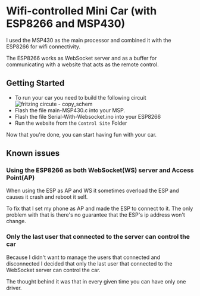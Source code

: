 # Wifi-controlled Mini Car (with ESP8266 and MSP430)

I used the MSP430 as the main processor and combined it with the ESP8266 for
wifi connectivity.

The ESP8266 works as WebSocket server and as a buffer for communicating with a
website that acts as the remote control.

## Getting Started

- To run your car you need to build the following circuit
![fritzing circute - copy_schem](https://cloud.githubusercontent.com/assets/12208012/26436965/f5ddb5f2-4122-11e7-86fa-a0ab34036ffb.png)
- Flash the file main-MSP430.c into your MSP.
- Flash the file Serial-With-Websocket.ino into your ESP8266
- Run the website from the `Control Site` Folder

Now that you're done, you can start having fun with your car.

## Known issues

### Using the ESP8266 as both WebSocket(WS) server and Access Point(AP)

When using the ESP as AP and WS it sometimes overload the ESP and causes it
crash and reboot it self.

To fix that I set my phone as AP and made the ESP to connect to it. The only
problem with that is there's no guarantee that the ESP's ip address won't
change.

### Only the last user that connected to the server can control the car

Because I didn't want to manage the users that connected and disconnected I
decided that only the last user that connected to the WebSocket server can
control the car.

The thought behind it was that in every given time you can have only one driver.
